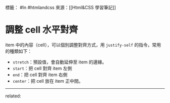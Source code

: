 標籤： #ln #htmlandcss 
來源：[[Html&CSS 學習筆記]]

# 調整 cell 水平對齊
item 中的內容（cell），可以個別調整對齊方式，用 `justify-self` 的指令，常用的種類如下：
- `stretch`：預設值，會自動延伸至 item 的邊緣。
- `start`：把 cell 對齊 item 左側
- `end`：把 cell 對齊 item 右側
- `center`：把 cell 放在 item 正中間。


---

related: